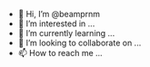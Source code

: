 - 👋 Hi, I’m @beamprnm
- 👀 I’m interested in ...
- 🌱 I’m currently learning ...
- 💞️ I’m looking to collaborate on ...
- 📫 How to reach me ...

<!---
beamprnm/beamprnm is a ✨ special ✨ repository because its `README.md` (this file) appears on your GitHub profile.
You can click the Preview link to take a look at your changes.
--->
